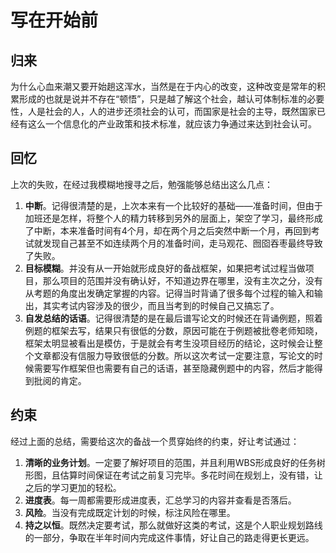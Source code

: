 # 写在开始前

## 归来

为什么心血来潮又要开始趟这浑水，当然是在于内心的改变，这种改变是常年的积累形成的也就是说并不存在“顿悟”，只是越了解这个社会，越认可体制标准的必要性，人是社会的人，人的进步还须社会的认可，而国家是社会的主导，既然国家已经有这么一个信息化的产业政策和技术标准，就应该力争通过来达到社会认可。

## 回忆

上次的失败，在经过我模糊地搜寻之后，勉强能够总结出这么几点：

1. **中断**。记得很清楚的是，上次本来有一个比较好的基础——准备时间，但由于加班还是怎样，将整个人的精力转移到另外的层面上，架空了学习，最终形成了中断，本来准备时间有4个月，却在两个月之后突然中断一个月，再回到考试就发现自己甚至不如连续两个月的准备时间，走马观花、囫囵吞枣最终导致了失败。
2. **目标模糊**。并没有从一开始就形成良好的备战框架，如果把考试过程当做项目，那么项目的范围并没有确认好，不知道边界在哪里，没有主次之分，没有从考题的角度出发确定掌握的内容。记得当时背诵了很多每个过程的输入和输出，其实考试内容涉及的很少，而且当考到的时候自己又搞忘了。
3. **自发总结的话语**。记得很清楚的是在最后谱写论文的时候还在背诵例题，照着例题的框架去写，结果只有很低的分数，原因可能在于例题被批卷老师知晓，框架太明显被看出是模仿，于是就会有考生没项目经历的结论，这时候会让整个文章都没有信服力导致很低的分数。所以这次考试一定要注意，写论文的时候需要写作框架但也需要有自己的话语，甚至隐藏例题中的内容，然后才能得到批阅的肯定。

## 约束

经过上面的总结，需要给这次的备战一个贯穿始终的约束，好让考试通过：

1. **清晰的业务计划**。一定要了解好项目的范围，并且利用WBS形成良好的任务树形图，且估算时间保证在考试之前复习完毕。多花时间在规划上，没有错，让之后的学习更加的轻松。
2. **进度表**。每一周都需要形成进度表，汇总学习的内容并查看是否落后。
3. **风险**。当没有完成既定计划的时候，标注风险在哪里。
4. **持之以恒**。既然决定要考试，那么就做好这类的考试，这是个人职业规划路线的一部分，争取在半年时间内完成这件事情，好让自己的路走得更长更远。



